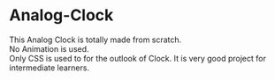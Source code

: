 # Analog-Clock<br/>
This Analog Clock is totally made from scratch.<br/>
No Animation is used.<br/>
Only CSS is used to for the outlook of Clock.
It is very good project for intermediate learners.
